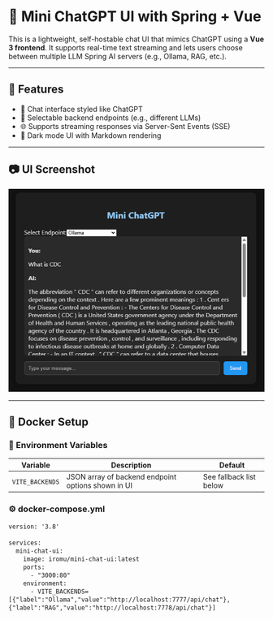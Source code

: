 # 🧠 Mini ChatGPT UI with Spring + Vue

This is a lightweight, self-hostable chat UI that mimics ChatGPT using a **Vue 3 frontend**. It supports real-time text
streaming and lets users choose between multiple LLM Spring AI servers (e.g., Ollama, RAG, etc.).

---

## 🚀 Features

- 💬 Chat interface styled like ChatGPT
- 🔌 Selectable backend endpoints (e.g., different LLMs)
- 🌐 Supports streaming responses via Server-Sent Events (SSE)
- 🎨 Dark mode UI with Markdown rendering

---

## 📷 UI Screenshot

![mini-chat-ui.png](../docs/mini-chat-ui.png)

---

## 🐳 Docker Setup

### 🔧 Environment Variables

| Variable        | Description                                        | Default                 |
|-----------------|----------------------------------------------------|-------------------------|
| `VITE_BACKENDS` | JSON array of backend endpoint options shown in UI | See fallback list below |

### ⚙️ docker-compose.yml

```docker
version: '3.8'

services:
  mini-chat-ui:
    image: iromu/mini-chat-ui:latest
    ports:
      - "3000:80"
    environment:
      - VITE_BACKENDS=[{"label":"Ollama","value":"http://localhost:7777/api/chat"},{"label":"RAG","value":"http://localhost:7778/api/chat"}]

